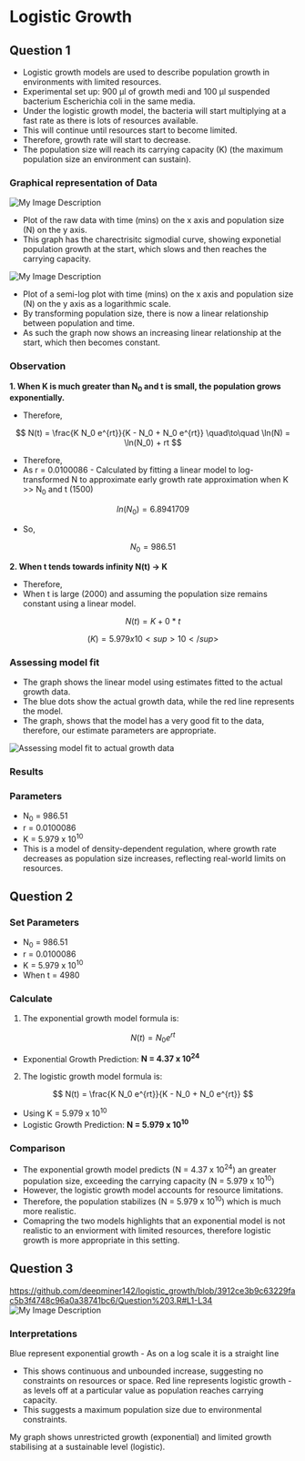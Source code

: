 # Logistic Growth
## Question 1
- Logistic growth models are used to describe population growth in environments with limited resources.
- Experimental set up: 900 μl of growth medi and 100 μl suspended bacterium Escherichia coli in the same media.
- Under the logistic growth model, the bacteria will start multiplying at a fast rate as there is lots of resources available.
- This will continue until resources start to become limited. 
- Therefore, growth rate will start to decrease.
- The population size will reach its carrying capacity (K) (the maximum population size an environment can sustain).

### Graphical representation of Data
![My Image Description](raw_data_plot.png) 
- Plot of the raw data with time (mins) on the x axis and population size (N) on the y axis.
- This graph has the charectrisitc sigmodial curve, showing exponetial population growth at the start, which slows and then reaches the carrying capacity.
  
![My Image Description](raw_data_on_log_plot.png)
- Plot of a semi-log plot with time (mins) on the x axis and population size (N) on the y axis as a logarithmic scale.
- By transforming population size, there is now a linear relationship between population and time.
- As such the graph now shows an increasing linear relationship at the start, which then becomes constant.

### Observation
**1. When K is much greater than N<sub>0</sub> and t is small, the population grows exponentially.**

- Therefore, 

$$
N(t) = \frac{K N_0 e^{rt}}{K - N_0 + N_0 e^{rt}} \quad\to\quad \ln(N) = \ln(N_0) + rt
$$

- Therefore,
- As r = 0.0100086 - Calculated by fitting a linear model to log-transformed N to approximate early growth rate approximation when K >> N<sub>0</sub> and t (1500)

$$
ln(N_0) = 6.8941709 
$$

- So,
  
$$
N_0 = 986.51
$$

**2. When t tends towards infinity N(t) → K**

- Therefore, 
- When t is large (2000) and assuming the population size remains constant using a linear model. 

$$
N(t) = K + 0*t
$$

$$
(K) = 5.979 x 10<sup>10</sup>
$$

### Assessing model fit
- The graph shows the linear model using estimates fitted to the actual growth data.
- The blue dots show the actual growth data, while the red line represents the model.
- The graph, shows that the model has a very good fit to the data, therefore, our estimate parameters are appropriate.
  
![Assessing model fit to actual growth data](log_scaled_population_growth.png)

### Results
### Parameters 
- N<sub>0</sub> = 986.51
- r =  0.0100086
- K = 5.979 x 10<sup>10</sup>
- This is a model of density-dependent regulation, where growth rate decreases as population size increases, reflecting real-world limits on resources.

## Question 2
### Set Parameters 
- N<sub>0</sub> = 986.51
- r =  0.0100086
- K = 5.979 x 10<sup>10</sup>
- When t = 4980

### Calculate
1. The exponential growth model formula is:

$$
N(t) = N_0 e^{rt}
$$

- Exponential Growth Prediction: **N = 4.37 x 10<sup>24</sup>**

2. The logistic growth model formula is:

$$
N(t) = \frac{K N_0 e^{rt}}{K - N_0 + N_0 e^{rt}}
$$

- Using K = 5.979 x 10<sup>10</sup>
- Logistic Growth Prediction: **N = 5.979 x 10<sup>10</sup>**

### Comparison
- The exponential growth model predicts (N = 4.37 x 10<sup>24</sup>) an greater population size, exceeding the carrying capacity (N = 5.979 x 10<sup>10</sup>)
- However, the logistic growth model accounts for resource limitations.
- Therefore, the population stabilizes (N = 5.979 x 10<sup>10</sup>) which is much more realistic.
- Comapring the two models highlights that an exponential model is not realistic to an enviorment with limited resources, therefore logistic growth is more appropriate in this setting.

## Question 3
https://github.com/deepminer142/logistic_growth/blob/3912ce3b9c63229fac5b3f4748c96a0a38741bc6/Question%203.R#L1-L34
![My Image Description](population_growth_comparison.png)

### Interpretations
Blue represent exponential growth - As on a log scale it is a straight line
- This shows continuous and unbounded increase, suggesting no constraints on resources or space.
Red line represents logistic growth - as levels off at a particular value as population reaches carrying capacity.
- This suggests a maximum population size due to environmental constraints.

My graph shows unrestricted growth (exponential) and limited growth stabilising at a sustainable level (logistic).





